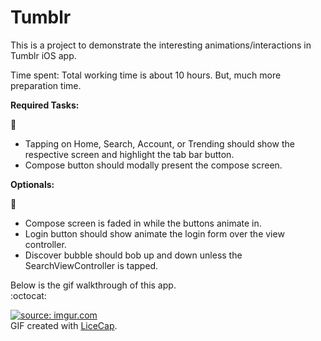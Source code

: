 # Tumblr

This is a project to demonstrate the interesting animations/interactions in Tumblr iOS app.

Time spent: Total working time is about 10 hours. But, much more preparation time.

**Required Tasks:** <br>

:whale: <br>

  * Tapping on Home, Search, Account, or Trending should show the respective screen and highlight the tab bar button.
  * Compose button should modally present the compose screen.<br>
  
  
**Optionals:** <br>

:octopus: <br>

* Compose screen is faded in while the buttons animate in.
* Login button should show animate the login form over the view controller.
* Discover bubble should bob up and down unless the SearchViewController is tapped. <br>


Below is the gif walkthrough of this app.<br> :octocat:

<a href="http://imgur.com/gRNuvVz"><img src="http://imgur.com/gRNuvVz.gif" title="source: imgur.com" /></a>
<br>
GIF created with [LiceCap](http://www.cockos.com/licecap/).
